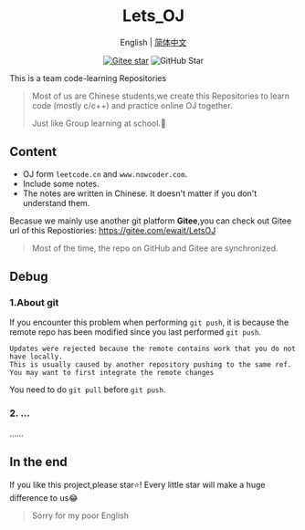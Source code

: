 <h1 align="center">Lets_OJ</h1>


<div align="center">

English | [简体中文](./README.md)

[![Gitee star](https://gitee.com/ewait/LetsOJ/badge/star.svg?theme=white)](https://gitee.com/ewait/LetsOJ/stargazers)
![GitHub Star](https://img.shields.io/github/stars/Aewait/Lets_OJ?style=social)

</div>

This is a team code-learning Repositories

> Most of us are Chinese students,we create this Repositories to learn code (mostly c/c++) and practice online OJ together.   
> 
> Just like Group learning at school.🎐

## Content

* OJ form `leetcode.cn` and `www.nowcoder.com`.
* Include some notes.
* The notes are written in Chinese. It doesn't matter if you don't understand them.

Becasue we mainly use another git platform **Gitee**,you can check out Gitee url of this Repostiories: https://gitee.com/ewait/LetsOJ

> Most of the time, the repo on GitHub and Gitee are synchronized.

## Debug
### 1.About git
If you encounter this problem when  performing `git push`, it is because the remote repo has been modified since you last performed `git push`.
~~~
Updates were rejected because the remote contains work that you do not have locally. 
This is usually caused by another repository pushing to the same ref. 
You may want to first integrate the remote changes
~~~

You need to do `git pull` before `git push`.

###  2. ...

……


## In the end
If you like this project,please star⭐!
Every little star will make a huge difference to us😂

> Sorry for my poor English
